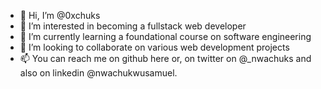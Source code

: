 - 👋 Hi, I’m @0xchuks
- 👀 I’m interested in becoming a fullstack web developer
- 🌱 I’m currently learning a foundational course on software engineering
- 💞️ I’m looking to collaborate on various web development projects
- 📫 You can reach me on github here or, on twitter on @_nwachuks and also on linkedin @nwachukwusamuel.

<!---

--->
